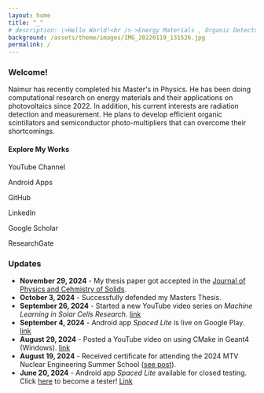 ```yaml
---
layout: home
title: ^_^
# description: \>Hello World!<br /> >Energy Materials , Organic Detectors , Simulation<br /> >_
background: /assets/theme/images/IMG_20220119_131526.jpg
permalink: /
---
```


### Welcome!

Naimur has recently completed his Master's in Physics. He has been doing computational research on energy materials and their applications on photovoltaics since 2022. In addition, his current interests are radiation detection and measurement. He plans to develop efficient organic scintillators and semiconductor photo-multipliers that can overcome their shortcomings.

<div class="container text-center mt-4">
  <h4>Explore My Works</h4>
  <div class="d-flex justify-content-center flex-wrap gap-4 mt-3">
    <div class="text-center">
      <a href="https://www.youtube.com/@naimslab" target="_blank" class="btn btn-light border rounded-circle p-3" title="YouTube Channel">
        <i class="fab fa-youtube fa-2x"></i>
      </a>
      <p class="mt-2">YouTube Channel</p>
    </div>
    <div class="text-center">
      <a href="https://play.google.com/store/apps/dev?id=5924068813158510198" target="_blank" class="btn btn-light border rounded-circle p-3" title="Android Apps">
        <i class="fab fa-android fa-2x"></i>
      </a>
      <p class="mt-2">Android Apps</p>
    </div>
    <div class="text-center">
      <a href="https://github.com/naimur105" target="_blank" class="btn btn-light border rounded-circle p-3" title="GitHub">
        <i class="fab fa-github fa-2x"></i>
      </a>
      <p class="mt-2">GitHub</p>
    </div>
    <div class="text-center">
      <a href="https://www.linkedin.com/in/naimur-rahman-424658180/" target="_blank" class="btn btn-light border rounded-circle p-3" title="LinkedIn">
        <i class="fab fa-linkedin fa-2x"></i>
      </a>
      <p class="mt-2">LinkedIn</p>
    </div>
    <div class="text-center">
      <a href="https://scholar.google.com/citations?hl=en&user=zzbVrdsAAAAJ" target="_blank" class="btn btn-light border rounded-circle p-3" title="Google Scholar">
        <i class="fas fa-graduation-cap fa-2x"></i>
      </a>
      <p class="mt-2">Google Scholar</p>
    </div>
    <div class="text-center">
      <a href="https://www.researchgate.net/profile/Naimur-Rahman-37" target="_blank" class="btn btn-light border rounded-circle p-3" title="ResearchGate">
        <i class="fab fa-researchgate fa-2x"></i>
      </a>
      <p class="mt-2">ResearchGate</p>
    </div>
  </div>
</div>



### Updates

- **November 29, 2024** - My thesis paper got accepted in the [Journal of Physics and Cehmistry of Solids](https://doi.org/10.1016/j.jpcs.2024.112479).
- **October 3, 2024** - Successfully defended my Masters Thesis.
- **September 26, 2024** - Started a new YouTube video series on *Machine Learning in Solar Cells Research*. [link](https://youtube.com/playlist?list=PLNfCk2PMV0ReBUAOmfPBAQl-x4veM4D2x&si=RQjDxmXrh0R01P3u)
- **September 4, 2024** - Android app *Spaced Lite* is live on Google Play. [link](https://play.google.com/store/apps/details?id=com.naimStudio.spaced_lite&pcampaignid=web_share)
- **August 29, 2024** - Posted a YouTube video on using CMake in Geant4 (Windows). [link](https://youtu.be/biSEYYd89WI?si=L83urSUdrp9LMnUP)
- **August 19, 2024** - Received certificate for attending the 2024 MTV Nuclear Engineering Summer School ([see post](https://www.linkedin.com/posts/naimur-rahman-424658180_nuclearengineering-research-mtvconsortium-activity-7231317469259251713-FqEA?utm_source=share&utm_medium=member_desktop)).
- **June 20, 2024** - Android app *Spaced Lite* available for closed testing. Click [here](https://groups.google.com/g/naimur1708105) to become a tester! [Link](https://play.google.com/store/apps/details?id=com.naimStudio.spaced_lite&pcampaignid=web_share)
